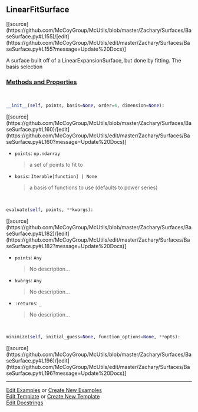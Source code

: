 ## <a id="McUtils.Zachary.Surfaces.BaseSurface.LinearFitSurface">LinearFitSurface</a> 
<div class="docs-source-link" markdown="1">
[[source](https://github.com/McCoyGroup/McUtils/blob/master/Zachary/Surfaces/BaseSurface.py#L155)/[edit](https://github.com/McCoyGroup/McUtils/edit/master/Zachary/Surfaces/BaseSurface.py#L155?message=Update%20Docs)]
</div>

A surface built off of a LinearExpansionSurface, but done by fitting.
The basis selection

<div class="collapsible-section">
 <div class="collapsible-section collapsible-section-header" markdown="1">
 
### <a class="collapse-link" data-toggle="collapse" href="#methods">Methods and Properties</a> <a class="float-right" data-toggle="collapse" href="#methods"><i class="fa fa-chevron-down"></i></a>

 </div>
 <div class="collapsible-section collapsible-section-body collapse" id="methods" markdown="1">

<a id="McUtils.Zachary.Surfaces.BaseSurface.LinearFitSurface.__init__" class="docs-object-method">&nbsp;</a> 
```python
__init__(self, points, basis=None, order=4, dimension=None): 
```
<div class="docs-source-link" markdown="1">
[[source](https://github.com/McCoyGroup/McUtils/blob/master/Zachary/Surfaces/BaseSurface.py#L160)/[edit](https://github.com/McCoyGroup/McUtils/edit/master/Zachary/Surfaces/BaseSurface.py#L160?message=Update%20Docs)]
</div>


- `points`: `np.ndarray`
    >a set of points to fit to
- `basis`: `Iterable[function] | None`
    >a basis of functions to use (defaults to power series)

<a id="McUtils.Zachary.Surfaces.BaseSurface.LinearFitSurface.evaluate" class="docs-object-method">&nbsp;</a> 
```python
evaluate(self, points, **kwargs): 
```
<div class="docs-source-link" markdown="1">
[[source](https://github.com/McCoyGroup/McUtils/blob/master/Zachary/Surfaces/BaseSurface.py#L182)/[edit](https://github.com/McCoyGroup/McUtils/edit/master/Zachary/Surfaces/BaseSurface.py#L182?message=Update%20Docs)]
</div>


- `points`: `Any`
    >No description...
- `kwargs`: `Any`
    >No description...
- `:returns`: `_`
    >No description...

<a id="McUtils.Zachary.Surfaces.BaseSurface.LinearFitSurface.minimize" class="docs-object-method">&nbsp;</a> 
```python
minimize(self, initial_guess=None, function_options=None, **opts): 
```
<div class="docs-source-link" markdown="1">
[[source](https://github.com/McCoyGroup/McUtils/blob/master/Zachary/Surfaces/BaseSurface.py#L196)/[edit](https://github.com/McCoyGroup/McUtils/edit/master/Zachary/Surfaces/BaseSurface.py#L196?message=Update%20Docs)]
</div>

 </div>
</div>




___

[Edit Examples](https://github.com/McCoyGroup/McUtils/edit/gh-pages/ci/examples/McUtils/Zachary/Surfaces/BaseSurface/LinearFitSurface.md) or 
[Create New Examples](https://github.com/McCoyGroup/McUtils/new/gh-pages/?filename=ci/examples/McUtils/Zachary/Surfaces/BaseSurface/LinearFitSurface.md) <br/>
[Edit Template](https://github.com/McCoyGroup/McUtils/edit/gh-pages/ci/docs/McUtils/Zachary/Surfaces/BaseSurface/LinearFitSurface.md) or 
[Create New Template](https://github.com/McCoyGroup/McUtils/new/gh-pages/?filename=ci/docs/templates/McUtils/Zachary/Surfaces/BaseSurface/LinearFitSurface.md) <br/>
[Edit Docstrings](https://github.com/McCoyGroup/McUtils/edit/master/Zachary/Surfaces/BaseSurface.py#L155?message=Update%20Docs)